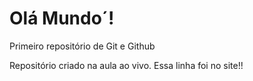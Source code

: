 # Olá Mundo´!
 Primeiro repositório de Git e Github

 Repositório criado na aula ao vivo.
 Essa linha foi no site!!
